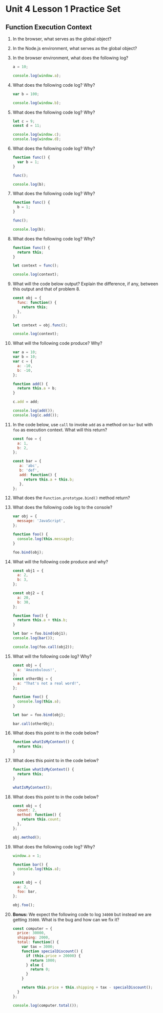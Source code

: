 # Unit 4 Lesson 1 Practice Set
## Function Execution Context

1. In the browser, what serves as the global object?

2. In the Node.js environment, what serves as the global object?

3. In the browser environment, what does the following log?
      ```javascript
      a = 10;

      console.log(window.a);
      ```      
4. What does the following code log? Why?
      ```javascript
      var b = 100;

      console.log(window.b);
      ```
5. What does the following code log? Why?
      ```javascript
      let c = 9;
      const d = 11;

      console.log(window.c);
      console.log(window.d);
      ```

6. What does the following code log? Why?
      ```javascript
      function func() {
        var b = 1;
      }

      func();

      console.log(b);
      ```

7. What does the following code log? Why?
      ```javascript
      function func() {
        b = 1;
      }

      func();

      console.log(b);
      ```

8. What does the following code log? Why?
      ```javascript
      function func() {
        return this;
      }

      let context = func();

      console.log(context);
      ```

9. What will the code below output? Explain the difference, if any, between this output and that of problem 8.
      ```javascript
      const obj = {
        func: function() {
          return this;
        },
      };

      let context = obj.func();

      console.log(context);
      ```

10. What will the following code produce? Why? 
      ```javascript
      var a = 10;
      var b = 10;
      var c = {
        a: -10,
        b: -10,
      };

      function add() {
        return this.a + b;
      }

      c.add = add;

      console.log(add());
      console.log(c.add());
      ```

11. In the code below, use `call` to invoke `add` as a method on `bar` but with `foo` as execution context. What will this return?
      ```javascript
      const foo = {
        a: 1,
        b: 2,
      };

      const bar = {
         a: 'abc',
         b: 'def',
         add: function() {
           return this.a + this.b;
         },
      };
      ```

12. What does the `Function.prototype.bind()` method return?

13. What does the following code log to the console?
      ```javascript
      var obj = {
        message: 'JavaScript',
      };

      function foo() {
        console.log(this.message);
      }

      foo.bind(obj);
      ```

14. What will the following code produce and why? 
      ```javascript
      const obj1 = {
        a: 2,
        b: 3,
      };

      const obj2 = {
        a: 20,
        b: 30,
      };

      function foo() {
        return this.a + this.b;
      }

      let bar = foo.bind(obj1);
      console.log(bar());

      console.log(foo.call(obj2));
      ```

15. What will the following code log? Why?
      ```javascript
      const obj = {
        a: 'Amazebulous!',
      };
      const otherObj = {
        a: "That's not a real word!",
      };

      function foo() {
        console.log(this.a);
      }

      let bar = foo.bind(obj);

      bar.call(otherObj);
      ```

16. What does this point to in the code below?

      ```javascript
      function whatIsMyContext() {
        return this;
      }
      ```

17. What does this point to in the code below?
      ```javascript
      function whatIsMyContext() {
        return this;
      }

      whatIsMyContext();
      ```

18. What does this point to in the code below?
      ```javascript
      const obj = {
        count: 2,
        method: function() {
          return this.count;
        },
      };

      obj.method();
      ```
19. What does the following code log? Why?
      ```javascript
      window.a = 1;

      function bar() {
        console.log(this.a);
      }

      const obj = {
        a: 2,
        foo: bar,
      };

      obj.foo();
      ```

20. **Bonus:** We expect the following code to log `34000` but instead we are getting `35000`. What is the bug and how can we fix it?
      ```javascript
      const computer = {
        price: 30000,
        shipping: 2000,
        total: function() {
          var tax = 3000;
          function specialDiscount() {
            if (this.price > 20000) {
              return 1000;
            } else {
              return 0;
            }
          }

          return this.price + this.shipping + tax - specialDiscount();
        }
      };

      console.log(computer.total());
      ```
